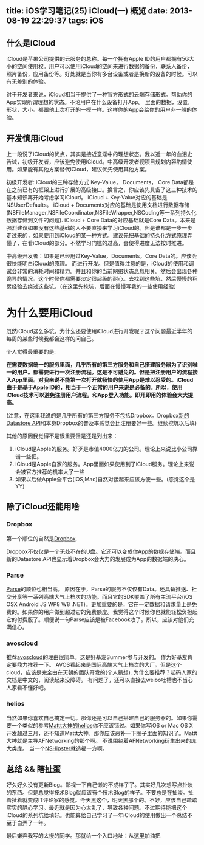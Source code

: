 title: iOS学习笔记(25) iCloud(一) 概览
date: 2013-08-19 22:29:37
tags: iOS
---


## 什么是iCloud

iCloud是苹果公司提供的云服务的总称。每一个拥有Apple ID的用户都拥有5G大小的空间使用权。用户可以使用iCloud的空间来进行数据的备份，联系人备份，照片备份，应用备份等。好处就是当你有多台设备或者是换新的设备的时候。可以有无差别的体验。

对于开发者来说，iCloud相当于提供了一种官方形式的云端存储形式。帮助你的App实现所谓理想的状态。不论用户在什么设备打开App。 里面的数据，设置，形状，大小。都跟他上次打开的一模一样。这样你的App会给你的用户非一般的体验。

## 开发慎用iCloud

上一段说了iCloud的优点，其实是接近意淫中的理想状态。我以近一年的血泪史告诫，初级开发者，应该避免使用iCloud。中高级开发者视项目规划内容酌情使用。如果能有其他方案替代iCloud，建议优先使用其他方案。

初级开发者: iCloud的三种存储方式 Key-Value， Documents， Core Data都是在之前已有的框架上进行扩展的高级接口。换言之，你应该先具备了这三种技术的基本知识再开始考虑学习iCloud。 iCloud + Key-Value对应的基础是NSUserDefaults。 iCloud + Documents对应的基础是使用文档进行数据存储(NSFileManager,NSFileCoordinator,NSFileWrapper,NSCoding等一系列持久化数据存储到文件的问题). iCloud + Core Data的对应基础就是Core Data。本来是强烈建议如果没有这些基础的人不要直接来学习iCloud的。但是谁都是一步一步走过来的，如果要用到iCloud的某一种方式。建议先把基础的持久化方式原理弄懂了，在看iCloud的部分。不然学习门槛的过高，会使得进度无法按时推进。

中高级开发者：如果是已经用过Key-Value，Documents，Core Data的。应该会很快能明白iCloud的原理。 而进行开发。但是值得注意的是，iCloud的使用和调试会非常的消耗时间和精力。并且和你的当前网络状态息息相关。然后会出现各种诡异的情况。这个时候你都需要淡定很超级的耐心。去找到这些坑，然后慢慢的积累经验去绕过这些坑。（在这里先挖坑，后面在慢慢写我的一些使用经验）

<!--more-->

# 为什么要用iCloud
既然iCloud这么多坑。为什么还要使用iCloud进行开发呢？这个问题最近半年的每周的某些时候我都会这样的问自己。 

个人觉得最重要的是:

**在需要数据统一的服务里面，几乎所有的第三方服务和自己搭建服务器为了识别唯一的用户。都需要进行一次注册流程。这是不可避免的。但是把注册用户的流程接入App里面。对我来说不能第一次打开就畅快的使用App是难以忍受的。iCloud由于是基于Apple ID的，相当于一个正常的用户来说是必备的。所以，使用iCloud技术可以避免注册用户流程。和App登入功能。即开即用的体验会大大提高。**

(注意，在这里我说的是几乎所有的第三方服务不包括Dropbox。Dropbox[新的Datastore API](https://www.dropbox.com/developers/datastore)和本身Dropbox的普及率感觉会比注册要好一些。继续挖坑以后填)

其他的原因我觉得不是很重要但是还是列出来：

1. iCloud是Apple的服务。好歹是市值4000亿刀的公司。理论上来说比小公司靠谱一些把。
2. iCloud是Apple自家的服务。App里面如果使用到了iCloud服务。理论上来说会被官方推荐的机率大了一些
3. 如果以后做Apple全平台(iOS,Mac)自然对接起来应该方便一些。(感觉这个是YY)


## 除了iCloud还能用啥

### Dropbox
第一个顺位的自然是[Dropbox](https://www.dropbox.com/developers).

Dropbox不仅仅是一个无处不在的U盘。它还可以变成你App的数据存储端。而且新的Datastore API也显示着Dropbox会大力的发展成为App的数据端的决心。

### Parse

[Parse](https://www.parse.com)的顺位也相当高。 原因在于，Parse的服务不仅仅有Data。还具备推送、社交分享等一系列高端大气上档次的功能。而且它的SDK覆盖了所有主流平台(iOS OSX Android JS WP8 W8 .NET)。更加重要的是，它在一定数据和请求量上是免费的。如果你的用户做到超过它的免费额度。我觉得这个时候你也就能轻松负担起它的付费版了。顺便说一句Parse应该是被Facebook收了。所以，应该对他们充满信心。

### avoscloud
推荐[avoscloud](https://cn.avoscloud.com)的理由很简单。这是好基友Summer参与开发的。 作为好基友肯定要鼎力推荐一下。 AVOS看起来是国际高端大气上档次的大厂。但是这个cloud，应该是完全由在天朝的团队开发的(个人猜想). 为什么要推荐？起码人家的文档是中文的，阅读起来没障碍。 有问题了，还可以直接去weibo吐槽也不当心人家看不懂好吧。

### helios
当然如果你喜欢自己搞定一切。那你还是可以自己搭建自己的服务器的。如果你需要一个类似的参考[Mattt大神的helios](http://helios.io)你不应该错过。如果你写iOS or Mac OS X开发超过三月，还不知道Mattt大神。那你应该恶补一下圈子里面的知识了。Mattt大神就是主导AFNetworking的那个啊。 不说围绕着AFNetworking衍生出来的庞大类库。 当一个[NSHipster](http://nshipster.com)就造福一方啊。


## 总结 && 瞎扯蛋

好久好久没有更新Blog。鄙视一下自己懒的不成样子了。其实好几次想写点扯淡的东西。但是总觉得技术Blog就应该有个技术Blog的样子。不要总是在扯淡。扯着扯着就变成IT评论家的感觉。今天黑这个，明天黑那个的。不好，应该自己踏踏实实的静心学习。最近就是因为心太乱了，导致各种问题。不过期待能把这个iCloud的系列坑给填好。也能算给自己学习了一年iCloud的使用做出一个总结不至于白弄了一年。

最后嫌弃我写的太慢的同学。那就给一个入口地址：从[这里](http://developer.apple.com/library/Mac/documentation/General/Conceptual/iCloudDesignGuide/Chapters/Introduction.html#//apple_ref/doc/uid/TP40012094-CH1-SW1)加油把